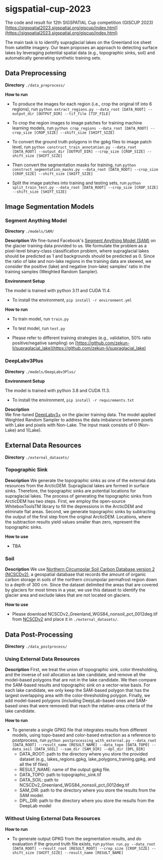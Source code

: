 # sigspatial-cup-2023
The code and result for 12th SIGSPATIAL Cup competition (GISCUP 2023) [https://sigspatial2023.sigspatial.org/giscup/index.html](https://sigspatial2023.sigspatial.org/giscup/index.html)

The main task is to identify supraglacial lakes on the Greenland ice sheet from satellite imagery. 
Our team proposes an approach to detecting surface lakes by leveraging potential spatial data (e.g., topographic sinks, soil) and automatically generating synthetic training sets. 

## Data Preprocessing
**Directory** `./data_preprocess/`

**How to run**

- To produce the images for each region (i.e., crop the original tif into 6 regions), run
`python extract_regions.py --data_root [DATA_ROOT] --output_dir [OUTPUT_DIR] --tif_file [TIF_FILE]`

- To crop the region images to image patches for training machine learning models, run
`python crop_regions --data_root [DATA_ROOT] --crop_size [CROP_SIZE] --shift_size [SHIFT_SIZE]`

- To convert the ground truth polygons in the gpkg files to image patch level, run
`python construct_train_annotation.py --data_root [DATA_ROOT] --output_dir [OUTPUT_DIR] --crop_size [CROP_SIZE] --shift_size [SHIFT_SIZE]`

- Then convert the segmentation masks for training, run
`python construct_segmentation_masks.py --data_root [DATA_ROOT] --crop_size [CROP_SIZE] --shift_size [SHIFT_SIZE]`

- Split the image patches into training and testing sets, run
`python split_train_test.py --data_root [DATA_ROOT] --crop_size [CROP_SIZE] --shift_size [SHIFT_SIZE]`

## Image Segmentation Models 
### Segment Anything Model
**Directory** `./models/SAM/`

**Description** 
We fine-tuned Facebook's [Segment Anything Model (SAM)](https://segment-anything.com/) on the glacier training data provided to us. We formulate the problem as a pixel-level binary-class classification problem, where supraglacial lakes should be predicted as 1 and backgrounds should be predicted as 0. Since the ratio of lake and non-lake regions in the training data are skewed, we consider the positive (lake) and negative (non-lake) samples' ratio in the training samples (Weighted Random Sampler).

**Environment Setup** 

The model is trained with python 3.11 and CUDA 11.4.
- To install the environment, `pip install -r environment.yml`

**How to run**

- To train model, run `train.py`
- To test model, run `test.py`
  
- Please refer to different training strategies (e.g., validation, 50% ratio positive/negative sampling) on [https://github.com/zekun-li/supraglacial_lake](https://github.com/zekun-li/supraglacial_lake)

### DeepLabv3Plus
**Directory** `./models/DeepLabv3Plus/`

**Environment Setup**

The model is trained with python 3.8 and CUDA 11.3. 
- To install the environment, `pip install -r requirements.txt `

**Description** <br>
We fine-tuned [DeepLabv3+](https://github.com/giovanniguidi/deeplabV3-PyTorch) on the glacier training data. The model applied Weighted Random Sampler to address the data imbalance between pixels with Lake and pixels with Non-Lake. The input mask consists of 0 (Non-Lake) and 1(Lake). 

## External Data Resources
**Directory** `./external_datasets/`

### Topographic Sink
**Description**
We generate the topographic sinks as one of the external data resources from the ArcticDEM. Supraglacial lakes are formed in surface sinks. Therefore, the topographic sinks are potential locations for supraglacial lakes. The process of generating the topographic sinks from ArcticDEM has two steps. 
First, we employ the open-source WhiteboxToolsTM library to fill the depressions in the ArcticDEM and eliminate flat areas. Second, we generate topographic sinks by subtracting the output of the first step from the original ArcticDEM. Locations, where the subtraction results yield values smaller than zero, represent the topographic sinks.

**How to use**
- TBA

### Soil
**Description**
We use [Northern Circumpolar Soil Carbon Database version 2 (NCSCDv2)](https://apgc.awi.de/dataset/ncscdv2-greenland-geotiff-netcdf), a geospatial database that records the amount of organic carbon storage in soils of the northern circumpolar permafrost region down to a depth of 300 cm. Since the dataset delimited the areas that are covered by glaciers for most times in a year, we use this dataset to identify the glacier area and exclude lakes that are not located on glaciers.

**How to use**
- Please download NCSCDv2_Greenland_WGS84_nonsoil_pct_0012deg.tif from [NCSCDv2](https://apgc.awi.de/dataset/ncscdv2-greenland-geotiff-netcdf) and place it in `./external_datasets/`. 

## Data Post-Processing
**Directory** `./data_postprocess/`

### Using External Data Resources
**Description**
First, we treat the union of topographic sink, color thresholding, and the inverse of soil allocation as lake candidate, and remove all the model-based polygons that are not in the lake candidate. 
We then compare the SAM-based results and topographic sink on a vector-wise basis. For each lake candidate, we only keep the SAM-based polygon that has the largest overlapping area with the color-thresholding polygon. 
Finally, we add model-based polygons (including DeepLab-based ones and SAM-based ones that were removed) that reach the relative-area criteria of the lake candidate.

**How to run**
- To generate a single GPKG file that integrates results from different models, using topo-based and color-based extraction as a reference to postprocess, run `python postprocessing_with_external.py --data_root [DATA_ROOT] --result_name [RESULT_NAME] --data_topo [DATA_TOPO] --data_soil [DATA_SOIL] --sam_dir [SAM_DIR] --dpl_dir [DPL_DIR]`
    - DATA_ROOT: path to the directory where you store the provided dataset (e.g., lakes_regions.gpkg, lake_polygons_training.gpkg, and all the tif files)
    - RESULT_NAME: name of the output gpkg file.
    - DATA_TOPO: path to topographic_sink.tif
    - DATA_SOIL: path to NCSCDv2_Greenland_WGS84_nonsoil_pct_0012deg.tif
    - SAM_DIR: path to the directory where you store the results from the SAM model.
    - DPL_DIR: path to the directory where you store the results from the DeepLab model
    
### Without Using External Data Resources
**How to run**
- To generate output GPKG from the segmentation results, and do evaluation if the ground truth file exists, run `python run.py --data_root [DATA_ROOT] --result_root [RESULT_ROOT] --crop_size [CROP_SIZE] --shift_size [SHIFT_SIZE] --result_name [RESULT_NAME]`
